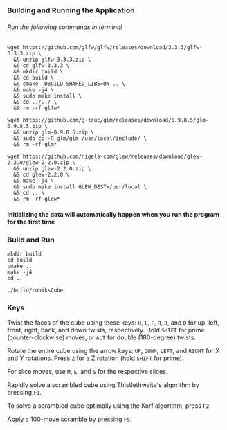 ### Building and Running the Application
###### Run the following commands in terminal
```
wget https://github.com/glfw/glfw/releases/download/3.3.3/glfw-3.3.3.zip \
  && unzip glfw-3.3.3.zip \
  && cd glfw-3.3.3 \
  && mkdir build \
  && cd build \
  && cmake -DBUILD_SHARED_LIBS=ON .. \
  && make -j4 \
  && sudo make install \
  && cd ../../ \
  && rm -rf glfw*
```

```
wget https://github.com/g-truc/glm/releases/download/0.9.8.5/glm-0.9.8.5.zip \
  && unzip glm-0.9.8.5.zip \
  && sudo cp -R glm/glm /usr/local/include/ \
  && rm -rf glm*
```

```
wget https://github.com/nigels-com/glew/releases/download/glew-2.2.0/glew-2.2.0.zip \
  && unzip glew-2.2.0.zip \
  && cd glew-2.2.0 \
  && make -j4 \
  && sudo make install GLEW_DEST=/usr/local \
  && cd .. \
  && rm -rf glew*
```

#### Initializing the data will automatically happen when you run the program for the first time

### Build and Run

```
mkdir build
cd build
cmake ..
make -j4
cd ..
```
```
./build/rubiksCube
```

### Keys

Twist the faces of the cube using these keys: `U`, `L`, `F`, `R`, `B`, and `D`
for up, left, front, right, back, and down twists, respectively.  Hold `SHIFT`
for prime (counter-clockwise) moves, or `ALT` for double (180-degree) twists.

Rotate the entire cube using the arrow keys: `UP`, `DOWN`, `LEFT`, and `RIGHT`
for X and Y rotations.  Press `Z` for a Z rotation (hold `SHIFT` for prime).

For slice moves, use `M`, `E`, and `S` for the respective slices.

Rapidly solve a scrambled cube using Thistlethwaite's algorithm by pressing
`F1`.

To solve a scrambled cube optimally using the Korf algorithm, press `F2`.

Apply a 100-move scramble by pressing `F5`.
